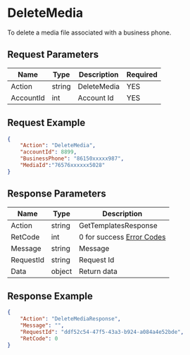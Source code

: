 # DeleteMedia
To delete a media file associated with a business phone.  
## Request Parameters
| Name      | Type   | Description | Required |
| --------- | ------ | ----------- | -------- |
| Action    | string | DeleteMedia | YES      |
| AccountId | int    | Account Id  | YES      |


## Request Example
```json
{
    "Action": "DeleteMedia",
    "accountId": 8899,
    "BusinessPhone": "86150xxxxx987",
    "MediaId":"76576xxxxxx5028"
}
```

## Response Parameters
| Name      | Type   | Description                                           |
| --------- | ------ | ----------------------------------------------------- |
| Action    | string | GetTemplatesResponse                                  |
| RetCode   | int    | 0 for success [Error Codes](./999-Enum.md#error_code) |
| Message   | string | Message                                               |
| RequestId | string | Request Id                                            |
| Data      | object | Return data                                           |



## Response Example
```json
{
    "Action": "DeleteMediaResponse",
    "Message": "",
    "RequestId": "ddf52c54-47f5-43a3-b924-a084a4e52bde",
    "RetCode": 0
}
```